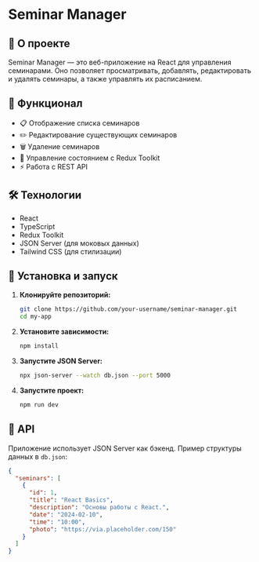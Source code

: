 # Seminar Manager


## 📌 О проекте
Seminar Manager — это веб-приложение на React для управления семинарами. Оно позволяет просматривать, добавлять, редактировать и удалять семинары, а также управлять их расписанием.

## 🚀 Функционал
- 📋 Отображение списка семинаров
- ✏️ Редактирование существующих семинаров
- 🗑️ Удаление семинаров
- 🔄 Управление состоянием с Redux Toolkit
- ⚡ Работа с REST API

## 🛠️ Технологии
- React
- TypeScript
- Redux Toolkit
- JSON Server (для моковых данных)
- Tailwind CSS (для стилизации)

## 🔧 Установка и запуск

1. **Клонируйте репозиторий:**
   ```bash
   git clone https://github.com/your-username/seminar-manager.git
   cd my-app
   ```

2. **Установите зависимости:**
   ```bash
   npm install
   ```

3. **Запустите JSON Server:**
   ```bash
   npx json-server --watch db.json --port 5000
   ```

4. **Запустите проект:**
   ```bash
   npm run dev
   ```

## 📜 API
Приложение использует JSON Server как бэкенд. Пример структуры данных в `db.json`:
```json
{
  "seminars": [
    {
      "id": 1,
      "title": "React Basics",
      "description": "Основы работы с React.",
      "date": "2024-02-10",
      "time": "10:00",
      "photo": "https://via.placeholder.com/150"
    }
  ]
}
```



